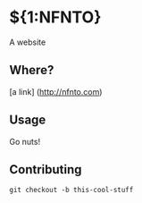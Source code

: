 
# ${1:NFNTO}

A website

## Where?

[a link] (http://nfnto.com)

## Usage

Go nuts!

## Contributing

`git checkout -b this-cool-stuff`

